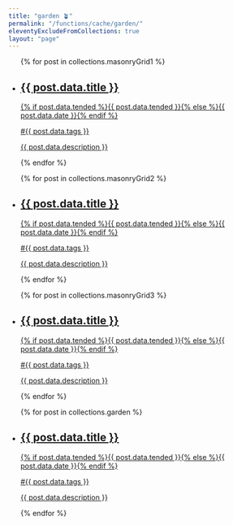 ```yaml
---
title: "garden 🪴"
permalink: "/functions/cache/garden/" 
eleventyExcludeFromCollections: true
layout: "page"
---
```


<nav>
<div class="garden">
  <ul>
  {% for post in collections.masonryGrid1 %}
  <a href="/garden/{{ post.fileSlug }}">
  <li>
    <h2>{{ post.data.title }}</h2>
    {% if post.data.tended %}<time serverless datetime='{{ post.data.tended | datetime }}' title='{{ post.data.tended | common }}'>{{ post.data.tended }}</time>{% else %}<time serverless datetime='{{ post.data.date | datetime }}' title='{{ post.data.date | common }}'>{{ post.data.date }}</time>{% endif %}
    <p>#{{ post.data.tags }}</p>
    <p>{{ post.data.description }}</p>
  </li>
  </a>
  {% endfor %}
  </ul>
  <ul>
  {% for post in collections.masonryGrid2 %}
  <a href="/garden/{{ post.fileSlug }}">
  <li>
    <h2>{{ post.data.title }}</h2>
    {% if post.data.tended %}<time serverless datetime='{{ post.data.tended | datetime }}' title='{{ post.data.tended | common }}'>{{ post.data.tended }}</time>{% else %}<time serverless datetime='{{ post.data.date | datetime }}' title='{{ post.data.date | common }}'>{{ post.data.date }}</time>{% endif %}
    <p>#{{ post.data.tags }}</p>
    <p>{{ post.data.description }}</p>
  </li>
  </a>
  {% endfor %}
  </ul>
  <ul>
  {% for post in collections.masonryGrid3 %}
  <a href="/garden/{{ post.fileSlug }}">
  <li>
    <h2>{{ post.data.title }}</h2>
    {% if post.data.tended %}<time serverless datetime='{{ post.data.tended | datetime }}' title='{{ post.data.tended | common }}'>{{ post.data.tended }}</time>{% else %}<time serverless datetime='{{ post.data.date | datetime }}' title='{{ post.data.date | common }}'>{{ post.data.date }}</time>{% endif %}
    <p>#{{ post.data.tags }}</p>
    <p>{{ post.data.description }}</p>
  </li>
  </a>
  {% endfor %}
  </ul>
  <ul class="mobile">
  {% for post in collections.garden %}
  <a href="/garden/{{ post.fileSlug }}">
  <li>
    <h2>{{ post.data.title }}</h2>
    {% if post.data.tended %}<time serverless datetime='{{ post.data.tended | datetime }}' title='{{ post.data.tended | common }}'>{{ post.data.tended }}</time>{% else %}<time serverless datetime='{{ post.data.date | datetime }}' title='{{ post.data.date | common }}'>{{ post.data.date }}</time>{% endif %}
    <p>#{{ post.data.tags }}</p>
    <p>{{ post.data.description }}</p>
  </li>
  </a>
  {% endfor %}
  </ul>
</div>
</nav>

<style>{% renderFile "./src/components/styles/modules/garden.scss" %}</style>
